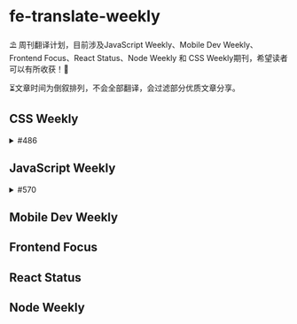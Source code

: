 <style>
  summary{
    cursor: pointer
  }
</style>
# fe-translate-weekly
⛱ 周刊翻译计划，目前涉及JavaScript Weekly、Mobile Dev Weekly、Frontend Focus、React Status、Node Weekly 和 CSS Weekly期刊，希望读者可以有所收获！🥳

⏳文章时间为倒叙排列，不会全部翻译，会过滤部分优质文章分享。
## CSS Weekly
<details>
  <summary>
    #486
  </summary>
  
* [CSS中 :has() 选择器不仅仅是 “父选择器”](./CSS_Weekly/#486/has_selector.md)

</details>

## JavaScript Weekly
<details>
  <summary>
    #570
  </summary>
  
* [ES2021：特性速递](./JavaScript_Weekly/#570/ES2021_new_feature.md) 

</details>

## Mobile Dev Weekly

## Frontend Focus

## React Status

## Node Weekly
